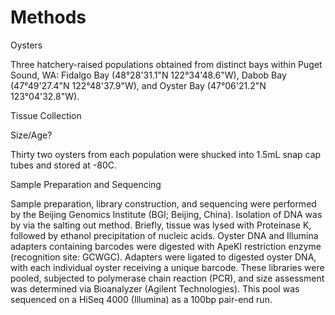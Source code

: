# Methods
Oysters

Three hatchery-raised populations obtained from distinct bays within Puget Sound, WA:  Fidalgo Bay (48°28'31.1"N 122°34'48.6"W), Dabob Bay (47°49'27.4"N 122°48'37.9"W), and Oyster Bay (47°06'21.2"N 123°04'32.8"W).


Tissue Collection

Size/Age?

Thirty two oysters from each population were shucked into 1.5mL snap cap tubes and stored at -80C.

Sample Preparation and Sequencing

Sample preparation, library construction, and sequencing were performed by the Beijing Genomics Institute (BGI; Beijing, China). Isolation of DNA was by via the salting out method. Briefly, tissue was lysed with Proteinase K, followed by ethanol precipitation of nucleic acids. Oyster DNA and Illumina adapters containing barcodes were digested with ApeKI restriction enzyme (recognition site: GCWGC). Adapters were ligated to digested oyster DNA, with each individual oyster receiving a unique barcode. These libraries were pooled, subjected to polymerase chain reaction (PCR), and size assessment was determined via Bioanalyzer (Agilent Technologies). This pool was sequenced on a HiSeq 4000 (Illumina) as a 100bp pair-end run.
